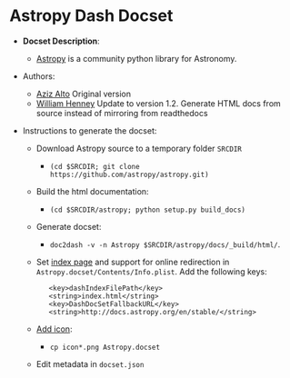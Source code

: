 Astropy Dash Docset
=======================

- __Docset Description__:
    - [Astropy](http://www.astropy.org/) is a community python library for Astronomy.

- Authors:
    - [Aziz Alto](https://github.com/iamaziz) Original version
	- [William Henney](https://github.com/deprecated) Update to version 1.2. Generate HTML docs from source instead of mirroring from readthedocs

- Instructions to generate the docset:
	- Download Astropy source to a temporary folder `SRCDIR`
	  - `(cd $SRCDIR; git clone https://github.com/astropy/astropy.git)`
    - Build the html documentation: 
	  - `(cd $SRCDIR/astropy; python setup.py build_docs)`
    - Generate docset:
      - `doc2dash -v -n Astropy $SRCDIR/astropy/docs/_build/html/`.
    - Set [index page](http://kapeli.com/docsets#settingindexpage) and support for online redirection in `Astropy.docset/Contents/Info.plist`. Add the following keys:

			 <key>dashIndexFilePath</key>
			 <string>index.html</string>
			 <key>DashDocSetFallbackURL</key>
			 <string>http://docs.astropy.org/en/stable/</string>

    - [Add icon](http://kapeli.com/docsets#addingicon):
	  - `cp icon*.png Astropy.docset`
	- Edit metadata in `docset.json`

